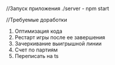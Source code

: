 //Запуск приложения 
 ./server - npm start

//Требуемые доработки
1. Оптимизация кода
2. Рестарт игры после ее завершения
3. Зачеркивание выигрышной линии
5. Счет по партиям
6. Переписать на ts